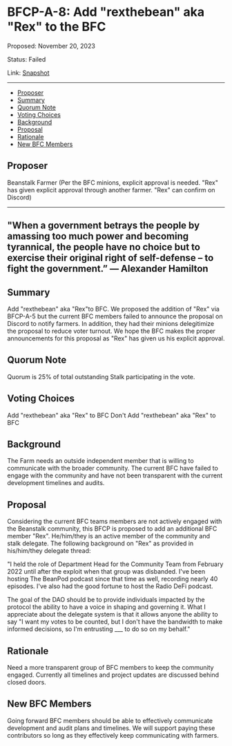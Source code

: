 # BFCP-A-8: Add "rexthebean" aka "Rex" to the BFC

Proposed: November 20, 2023

Status: Failed

Link: [Snapshot](https://snapshot.org/#/beanstalkfarms.eth/proposal/0xa19e0248225039555bfaa6da495f5e120a9464491a26a41d2a8de282056c1912)

---

- [Proposer](#proposer)
- [Summary](#summary)
- [Quorum Note](#quorum-note)
- [Voting Choices](#voting-choices)
- [Background](#background)
- [Proposal](#proposal)
- [Rationale](#rationale)
- [New BFC Members](#new-bfc-members)

## Proposer
Beanstalk Farmer (Per the BFC minions, explicit approval is needed. "Rex" has given explicit approval through another farmer. "Rex" can confirm on Discord)

---
"When a government betrays the people by amassing too much power and becoming tyrannical, the people have no choice but to exercise their original right of self-defense – to fight the government.” — Alexander Hamilton
---

## Summary
Add "rexthebean" aka "Rex"to BFC. We proposed the addition of "Rex" via BFCP-A-5 but the current BFC members failed to announce the proposal on Discord to notify farmers. In addition, they had their minions delegitimize the proposal to reduce voter turnout. We hope the BFC makes the proper announcements for this proposal as "Rex" has given us his explicit approval.

## Quorum Note
Quorum is 25% of total outstanding Stalk participating in the vote.

## Voting Choices
Add "rexthebean" aka "Rex" to BFC
Don't Add "rexthebean" aka "Rex" to BFC

## Background
The Farm needs an outside independent member that is willing to communicate with the broader community. The current BFC have failed to engage with the community and have not been transparent with the current development timelines and audits.

## Proposal
Considering the current BFC teams members are not actively engaged with the Beanstalk community, this BFCP is proposed to add an additional BFC member "Rex". He/him/they is an active member of the community and stalk delegate. The following background on "Rex" as provided in his/him/they delegate thread:

"I held the role of Department Head for the Community Team from February 2022 until after the exploit when that group was disbanded. I've been hosting The BeanPod podcast since that time as well, recording nearly 40 episodes. I've also had the good fortune to host the Radio DeFi podcast.

The goal of the DAO should be to provide individuals impacted by the protocol the ability to have a voice in shaping and governing it. What I appreciate about the delegate system is that it allows anyone the ability to say "I want my votes to be counted, but I don't have the bandwidth to make informed decisions, so I'm entrusting ___ to do so on my behalf."

## Rationale
Need a more transparent group of BFC members to keep the community engaged. Currently all timelines and project updates are discussed behind closed doors.

## New BFC Members
Going forward BFC members should be able to effectively communicate development and audit plans and timelines. We will support paying these contributors so long as they effectively keep communicating with farmers.
